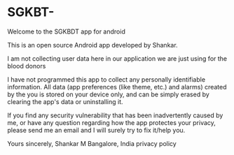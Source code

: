 # SGKBT-


Welcome to the SGKBDT app for android

This is an open source Android app developed by Shankar.

I am not collecting user data here in our application we are just using for the blood donors



I have not programmed this app to collect any personally identifiable information. All data (app preferences (like theme, etc.) and alarms) created by the you is stored on your device only, and can be simply erased by clearing the app's data or uninstalling it.

If you find any security vulnerability that has been inadvertently caused by me, or have any question regarding how the app protectes your privacy, please send me an email and I will surely try to fix it/help you.

Yours sincerely,
Shankar M
Bangalore, India
privacy policy
